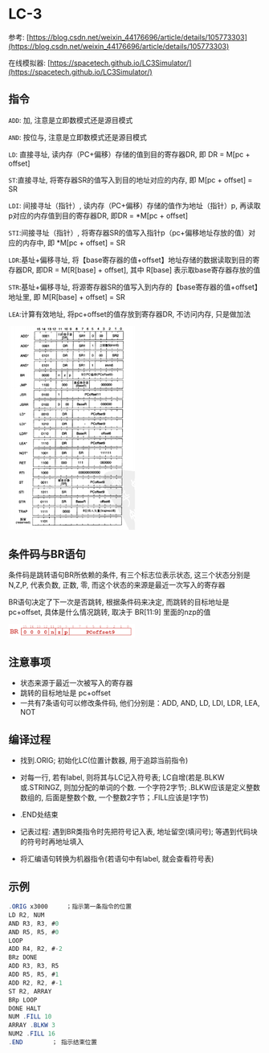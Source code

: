 # LC-3
参考: [https://blog.csdn.net/weixin_44176696/article/details/105773303](https://blog.csdn.net/weixin_44176696/article/details/105773303)

在线模拟器: [https://spacetech.github.io/LC3Simulator/](https://spacetech.github.io/LC3Simulator/)

## 指令

`ADD`: 加, 注意是立即数模式还是源目模式

`AND`: 按位与, 注意是立即数模式还是源目模式

`LD`: 直接寻址, 读内存（PC+偏移）存储的值到目的寄存器DR, 即 DR = M[pc + offset]

`ST`:直接寻址, 将寄存器SR的值写入到目的地址对应的内存, 即 M[pc + offset] = SR

`LDI`: 间接寻址（指针）, 读内存（PC+偏移）存储的值作为地址（指针）p, 再读取p对应的内存值到目的寄存器DR, 即DR = *M[pc + offset]

`STI`:间接寻址（指针）, 将寄存器SR的值写入指针p（pc+偏移地址存放的值）对应的内存中, 即 *M[pc + offset] = SR

`LDR`:基址+偏移寻址, 将【base寄存器的值+offset】地址存储的数据读取到目的寄存器DR, 即DR = M[R[base] + offset], 其中 R[base] 表示取base寄存器存放的值

`STR`:基址+偏移寻址, 将源寄存器SR的值写入到内存的【base寄存器的值+offset】地址里, 即 M[R[base] + offset] = SR

`LEA`:计算有效地址, 将pc+offset的值存放到寄存器DR, 不访问内存, 只是做加法

<img alt="why1" src="./pic/lc3.png" width="50%" height="50%">

## 条件码与BR语句

条件码是跳转语句BR所依赖的条件, 有三个标志位表示状态, 这三个状态分别是 N,Z,P, 代表负数, 正数, 零, 而这个状态的来源是最近一次写入的寄存器

BR语句决定了下一次是否跳转, 根据条件码来决定, 而跳转的目标地址是 pc+offset, 具体是什么情况跳转, 取决于 BR[11:9] 里面的nzp的值

<img alt="why1" src="./pic/lc3_regs1.png" width="50%" height="50%">

## 注意事项
* 状态来源于最近一次被写入的寄存器
* 跳转的目标地址是 pc+offset
* 一共有7条语句可以修改条件码, 他们分别是：ADD, AND, LD, LDI, LDR, LEA, NOT

## 编译过程
* 找到.ORIG; 初始化LC(位置计数器, 用于追踪当前指令)
* 对每一行, 若有label, 则将其与LC记入符号表; LC自增(若是.BLKW或.STRINGZ, 则加分配的单词的个数. 一个字符2字节; .BLKW应该是定义整数数组的, 后面是整数个数, 一个整数2字节；.FILL应该是1字节)
* .END处结束
* 记表过程: 遇到BR类指令时先把符号记入表, 地址留空(填问号); 等遇到代码块的符号时再地址填入

* 将汇编语句转换为机器指令(若语句中有label, 就会查看符号表)


## 示例
```as
.ORIG x3000     ；指示第一条指令的位置
LD R2, NUM
AND R3, R3, #0
AND R5, R5, #0
LOOP
ADD R4, R2, #-2
BRz DONE
ADD R3, R3, R5
ADD R5, R5, #1
ADD R2, R2, #-1
ST R2, ARRAY
BRp LOOP
DONE HALT
NUM .FILL 10
ARRAY .BLKW 3
NUM2 .FILL 16
.END        ； 指示结束位置
```


